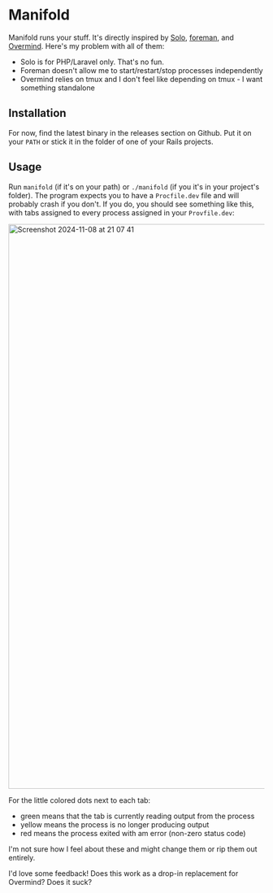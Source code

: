 # Manifold

Manifold runs your stuff. It's directly inspired by [Solo](https://github.com/aarondfrancis/solo), [foreman](https://github.com/ddollar/foreman?tab=readme-ov-file), and [Overmind](https://github.com/DarthSim/overmind). Here's my problem with all of them:

- Solo is for PHP/Laravel only. That's no fun.
- Foreman doesn't allow me to start/restart/stop processes independently
- Overmind relies on tmux and I don't feel like depending on tmux - I want something standalone

## Installation

For now, find the latest binary in the releases section on Github. Put it on your `PATH` or stick it in the folder of one of your Rails projects.

## Usage

Run `manifold` (if it's on your path) or `./manifold` (if you it's in your project's folder). The program expects you to have a `Procfile.dev` file and will probably crash if you don't. If you do, you should see something like this, with tabs assigned to every process assigned in your `Provfile.dev`:

<img width="1112" alt="Screenshot 2024-11-08 at 21 07 41" src="https://github.com/user-attachments/assets/c087b839-a58a-4256-b40f-9a188cb80bd2">

For the little colored dots next to each tab:

- green means that the tab is currently reading output from the process
- yellow means the process is no longer producing output
- red means the process exited with am error (non-zero status code)

I'm not sure how I feel about these and might change them or rip them out entirely.

I'd love some feedback! Does this work as a drop-in replacement for Overmind? Does it suck?
